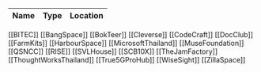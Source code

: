 | Name | Type | Location |
| ----- | ----- | ----- |
[[BITEC]]
[[BangSpace]]
[[BokTeer]]
[[Cleverse]]
[[CodeCraft]]
[[DocClub]]
[[FarmKits]]
[[HarbourSpace]]
[[MicrosoftThailand]]
[[MuseFoundation]]
[[QSNCC]]
[[RISE]]
[[SVLHouse]]
[[SCB10X]]
[[TheJamFactory]]
[[ThoughtWorksThailand]]
[[True5GProHub]]
[[WiseSight]]
[[ZillaSpace]]
